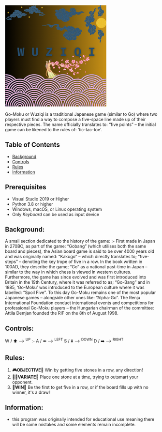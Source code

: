 ![WUZIQIPFP.png](WUZIQIPFP.png)

Go-Moku or Wuziqi is a traditional Japanese game (similar to Go) where two players must find a way to compose a five-space line made up of their respective pieces. The name officially translates to: “five points” – the initial game can be likened to the rules of: ‘tic-tac-toe'. 

## Table of Contents
- [Background](#Background)
- [Controls](#Controls)
- [Rules](#Rules)
- [Information](#Information)

## Prerequisites
- Visual Studio 2019 or Higher
- Python 3.8 or higher
- Windows, macOS, or Linux operating system
- Only *Keyboard* can be used as input device


## Background:
A small section dedicated to the history of the game:
:- 
First made in Japan in 270BC, as part of the game: “Gobang”  (which utilises both the same board and pieces), the Asian board game is said to be over 4000 years old and was originally named: “Kakugo” – which directly translates to; “five-steps” – denoting the key trope of five in a row. 
In the book written in 100AD, they describe the game; “Go” as a national past-time in Japan – similar to the way in which chess is viewed in western cultures. Furthermore, the game has since evolved and was first introduced into Britain in the 19th Century, where it was referred to as; “Go-Bang” and in 1885, ‘Go-Moku’ was introduced to the European culture where it was labelled: “Spoil Five”.
To this day Go-Moku remains one of the most popular Japanese games – alongside other ones like: “Alpha-Go”. The Renju International Foundation  conduct international events and competitions for professional Go-Moku players – the Hungarian chairman of the committee: Attila Demjan founded the RIF on the 8th of August 1998.

## Controls:
W / ⬆️ --> <sup>UP</sup>
:-
A / ⬅️ --> <sup>LEFT</sup>
S / ⬇️ --> <sup>DOWN</sup>
D / ➡️ --> <sup>RIGHT</sup>

## Rules:
1. **🎮OBJECTIVE🎲** Win by getting five stones in a row, any direction!
2. **🧑‍🦲VARIATE💁** Place one stone at a time, trying to outsmart your opponent.
3. **👑WIN👑** Be the first to get five in a row, or if the board fills up with no winner, it's a draw!

## Information:
-  this program was originally intended for educational use meaning there will be some mistakes and some elements remain incomplete.


  
